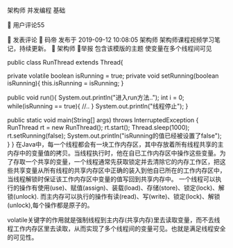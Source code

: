 架构师
并发编程
基础
 
  
 

用户评论55
 
 发表评论 
 
码帝
发布于 2019-09-12 10:08:05
架构师
架构师课程视频学习笔记，持续更新。
 架构师
举报
包含该模版的主题
使变量在多个线程间可见

public class RunThread extends Thread{

  private volatile boolean isRunning = true;
  private void setRunning(boolean isRunning){
    this.isRunning = isRunning;
  }

  public void run(){
    System.out.println("进入run方法..");
    int i = 0;
    while(isRunning == true){
      //..
    }
    System.out.println("线程停止");
  }

  public static void main(String[] args) throws InterruptedException {
    RunThread rt = new RunThread();
    rt.start();
    Thread.sleep(1000);
    rt.setRunning(false);
    System.out.println("isRunning的值已经被设置了false");
  } 
}
在Java中，每一个线程都会有一块工作内存区，其中存放着所有线程共享的主内存中的变量值的拷贝。当线程执行时，他在自已工作内存区中操作这些变量。为了存取一个共享的变量，一个线程通常先获取锁定并去清除它的内存工作区，把这些共享变量从所有线程的共享内存区中正确的装入到他自已所在的工作内存区中，当线程解锁时保证该工作内存区中变量的值写回到共享内存中。
一个线程可以执行的操作有使用(use)、赋值(assign)、装载(load)、存储(store)、锁定(lock)、解锁(unlock).
而主内存可以执行的操作有读(read)、写(write)、锁定(lock)、解锁(unlock),每个操作都是原子的。

volatile关键字的作用就是强制线程到主内存(共享内存)里去读取变量，而不去线程工作内存区里去读取，从而实现了多个线程间的变量可见。也就是满足线程安全的可见性。